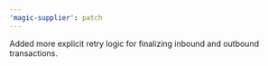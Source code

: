 ```yaml
---
'magic-supplier': patch
---
```


Added more explicit retry logic for finalizing inbound and outbound transactions.
